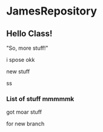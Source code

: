 # JamesRepository

## Hello Class!

"So, more stuff!"

i spose
okk

new stuff



ss

### List of stuff mmmmmk
got moar stuff

for new branch